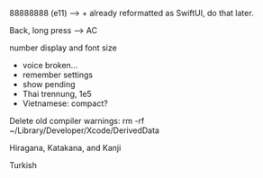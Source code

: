 88888888 (e11) --> + already reformatted as SwiftUI, do that later.

Back, long press --> AC

number display and font size 
- voice broken...
- remember settings
- show pending
- Thai trennung, 1e5
- Vietnamese: compact?

Delete old compiler warnings:
rm -rf ~/Library/Developer/Xcode/DerivedData

Hiragana, Katakana, and Kanji

Turkish
